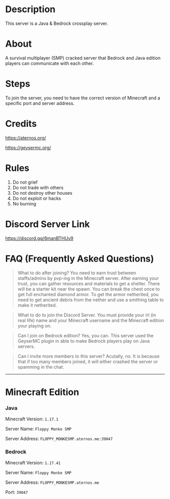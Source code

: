 # Description

This server is a Java & Bedrock crossplay server.

# About

A survival multiplayer (SMP) cracked server that Bedrock and Java edition players can communicate with each other.

# Steps

To join the server, you need to have the correct version of Minecraft and a specific port and server address.

# Credits
https://aternos.org/

https://geysermc.org/

# Rules

1. Do not grief
2. Do not trade with others
3. Do not destroy other houses
4. Do not exploit or hacks
5. No burning

# Discord Server Link
https://discord.gg/6manBTHUy9

# FAQ (Frequently Asked Questions)
> What to do after joining?
You need to earn trust between staffs/admins by pvp-ing in the Minecraft server. After earning your trust, you can gather resources and materials to get a shelter. There will be a starter kit near the spawn. You can break the chest once to get full enchanted diamond armor. To get the armor netherited, you need to get ancient debris from the nether and use a smithing table to make it netherited.

> What to do to join the Discord Server.
You must provide your irl (in real life) name and your Minecraft username and the Minecraft edition your playing on. 

> Can I join on Bedrock edition? 
Yes, you can. This server used the GeyserMC plugin in able to make Bedrock players play on Java servers. 

> Can I invite more members to this server?
Acutally, no. It is because that if too many members joined, it will either crashed the server or spamming in the chat.

---

# Minecraft Edition
### Java

Minecraft Version: `1.17.1`

Server Name: `Floppy Monke SMP`

Server Address: `FLOPPY_MONKESMP.aternos.me:39047`

### Bedrock

Minecraft Version: `1.17.41`

Server Name: `Floppy Monke SMP`

Server Address: `FLOPPY_MONKESMP.aternos.me`

Port: `39047`

